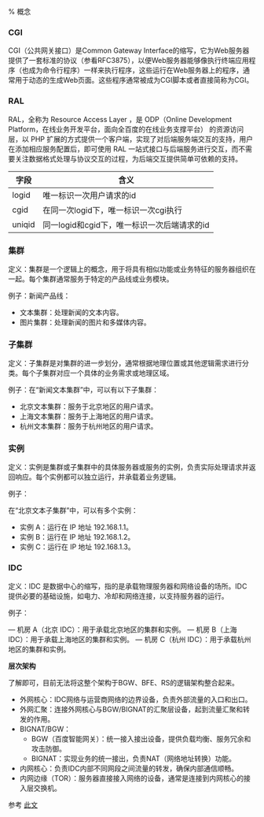 % 概念

### CGI

CGI（公共网关接口）是Common Gateway Interface的缩写，它为Web服务器提供了一套标准的协议（参看RFC3875），以便Web服务器能够像执行终端应用程序（也成为命令行程序）一样来执行程序，这些运行在Web服务器上的程序，通常用于动态的生成Web页面。这些程序通常被成为CGI脚本或者直接简称为CGI。

### RAL

RAL，全称为 Resource Access Layer ，是 ODP（Online Development Platform，在线业务开发平台，面向全百度的在线业务支撑平台） 的资源访问层，以 PHP 扩展的方式提供一个客户端，实现了对后端服务端交互的支持，用户在添加相应服务配置后，即可使用 RAL 一站式接口与后端服务进行交互，而不需要关注数据格式处理与协议交互的过程，为后端交互提供简单可依赖的支持。

| 字段   | 含义                                        |
|--------|---------------------------------------------|
| logid  | 唯一标识一次用户请求的id                    |
| cgid   | 在同一次logid下，唯一标识一次cgi执行        |
| uniqid | 同一logid和cgid下，唯一标识一次后端请求的id |

### 集群

定义：集群是一个逻辑上的概念，用于将具有相似功能或业务特征的服务器组织在一起。每个集群通常服务于特定的产品线或业务模块。

例子：新闻产品线：

- 文本集群：处理新闻的文本内容。
- 图片集群：处理新闻的图片和多媒体内容。

### 子集群

定义：子集群是对集群的进一步划分，通常根据地理位置或其他逻辑需求进行分类。每个子集群对应一个具体的业务需求或地理区域。

例子：在“新闻文本集群”中，可以有以下子集群：

- 北京文本集群：服务于北京地区的用户请求。
- 上海文本集群：服务于上海地区的用户请求。
- 杭州文本集群：服务于杭州地区的用户请求。

### 实例

定义：实例是集群或子集群中的具体服务器或服务的实例，负责实际处理请求并返回响应。每个实例都可以独立运行，并承载着业务逻辑。

例子：

在“北京文本子集群”中，可以有多个实例：

- 实例 A：运行在 IP 地址 192.168.1.1。
- 实例 B：运行在 IP 地址 192.168.1.2。
- 实例 C：运行在 IP 地址 192.168.1.3。

### IDC

定义：IDC 是数据中心的缩写，指的是承载物理服务器和网络设备的场所。IDC 提供必要的基础设施，如电力、冷却和网络连接，以支持服务器的运行。

例子：

— 机房 A（北京 IDC）：用于承载北京地区的集群和实例。
— 机房 B（上海 IDC）：用于承载上海地区的集群和实例。
— 机房 C（杭州 IDC）：用于承载杭州地区的集群和实例。

<b>层次架构</b>

了解即可，目前无法将这整个架构于BGW、BFE、RS的逻辑架构整合起来。

- 外网核心：IDC网络与运营商网络的边界设备，负责外部流量的入口和出口。
- 外网汇聚：连接外网核心与BGW/BIGNAT的汇聚层设备，起到流量汇聚和转发的作用。
- BIGNAT/BGW：
    - BGW（百度智能网关）：统一接入接出设备，提供负载均衡、服务冗余和攻击防御。
    - BIGNAT：实现业务的统一接出，负责NAT（网络地址转换）功能。
- 内网核心：负责IDC内部不同网段之间流量的转发，确保内部通信顺畅。
- 内网边缘（TOR）：服务器直接接入网络的设备，通常是连接到内网核心的接入层交换机。

参考 [此文](https://ku.baidu-int.com/knowledge/HFVrC7hq1Q/pKzJfZczuc/TFa1rYAXBi/QAPBCEC7x2qeIY)
